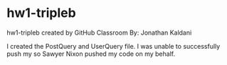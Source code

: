 # hw1-tripleb
hw1-tripleb created by GitHub Classroom
By: Jonathan Kaldani

I created the PostQuery and UserQuery file. I was unable to successfully push my so Sawyer Nixon pushed my code on my behalf. 

